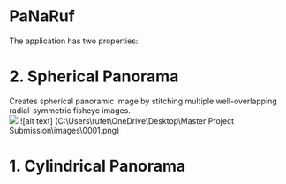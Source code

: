 # PaNaRuf
The application has two properties:


# 2. Spherical Panorama
  Creates spherical panoramic image by stitching multiple well-overlapping radial-symmetric fisheye images. \
  <img src="C:\Users\rufet\OneDrive\Desktop\Master Project Submission\images\0001.png">
  ![alt text] (C:\Users\rufet\OneDrive\Desktop\Master Project Submission\images\0001.png)
# 1. Cylindrical Panorama
     
